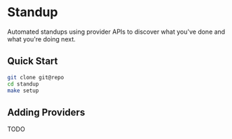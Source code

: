 # Standup

Automated standups using provider APIs to discover what you've done and what you're doing next.

## Quick Start

```bash
git clone git@repo
cd standup
make setup
```

## Adding Providers

TODO

